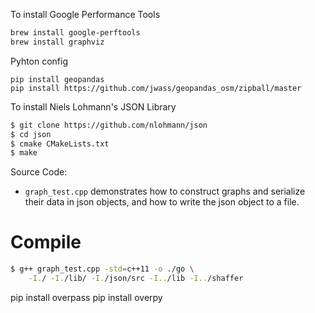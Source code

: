 
To install Google Performance Tools
```bash
brew install google-perftools
brew install graphviz
```
Pyhton config
```
pip install geopandas
pip install https://github.com/jwass/geopandas_osm/zipball/master
```

To install Niels Lohmann's JSON Library

```bash
$ git clone https://github.com/nlohmann/json
$ cd json
$ cmake CMakeLists.txt
$ make
```


Source Code:
 * `graph_test.cpp` demonstrates how to construct 
    graphs and serialize their data in json objects, 
    and how to write the json object to a file.



# Compile

```bash
$ g++ graph_test.cpp -std=c++11 -o ./go \
    -I./ -I./lib/ -I./json/src -I../lib -I../shaffer 
```


pip install overpass
pip install overpy
